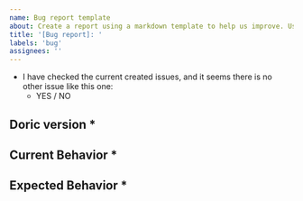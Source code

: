 ```yaml
---
name: Bug report template
about: Create a report using a markdown template to help us improve. Use this one if form does not work
title: '[Bug report]: '
labels: 'bug'
assignees: ''
---
```


<!----------------------------------------------------------------->
<!--- Provide a general summary of the issue in the Title above  -->
<!--- Please, label your issue correctly if needed               -->
<!----------------------------------------------------------------->

<!------------------------------------------------------------>
<!-- Please, before creating a new issue, check if there is -->
<!-- another one like this one                              -->
<!------------------------------------------------------------>
- I have checked the current created issues, and it seems there is no other issue like this one:
  - YES / NO

## Doric version *
<!------------------------------------------->
<!--- What version of doric are you using? -->
<!------------------------------------------->

## Current Behavior *
<!------------------------------------------------------------>
<!--- Tell us what happens instead of the expected behavior -->
<!------------------------------------------------------------>

## Expected Behavior *
<!--------------------------------->
<!--- Tell us what should happen -->
<!--------------------------------->
